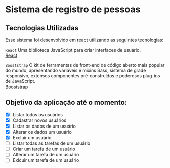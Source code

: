 # Sistema de registro de pessoas
## Tecnologias Utilizadas 
<p>Esse sistema foi desenvolvido em react utilizando as seguintes tecnologias: </p>

`React`
  Uma biblioteca JavaScript para criar interfaces de usuário.</br>
 [React](https://pt-br.reactjs.org/)

`Booststrap`
  O kit de ferramentas de front-end de código aberto mais popular do mundo, apresentando variáveis e mixins Sass, sistema de grade responsivo, extensos componentes pré-construídos e poderosos plug-ins de JavaScript.</br>
  [Booststrap](https://getbootstrap.com/)
  </br>
  
## Objetivo da aplicação até o momento:
- [x] Listar todos os usuários
- [x] Cadastrar novos usuários
- [x] Listar os dados de um usuário
- [x] Alterar os dados um usuário
- [x] Excluir um usuário
- [ ] Listar todas as tarefas de um usuário
- [ ] Criar um tarefa de um usuário
- [ ] Alterar um tarefa de um usuário
- [ ] Exlcuir um tarefa de um usuário
